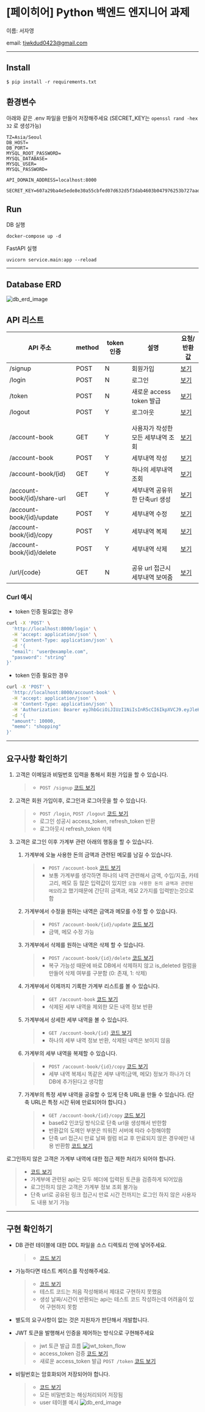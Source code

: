 # [페이히어] Python 백엔드 엔지니어 과제
이름: 서자영


email: tjwkdud0423@gmail.com

---
## Install
~~~
$ pip install -r requirements.txt
~~~
## 환경변수
아래와 같은 .env 파일을 만들어 저장해주세요
(SECRET_KEY는 `openssl rand -hex 32` 로 생성가능)

```
TZ=Asia/Seoul
DB_HOST=
DB_PORT=
MYSQL_ROOT_PASSWORD=
MYSQL_DATABASE=
MYSQL_USER=
MYSQL_PASSWORD=

API_DOMAIN_ADDRESS=localhost:8000

SECRET_KEY=607a29ba4e5ede8e30a55cbfed07d632d5f3dab4603b047976253b727aad1d4f
```
## Run
DB 실행
```
docker-compose up -d
```
FastAPI 실행
```
uvicorn service.main:app --reload
```

---
## Database ERD
![db_erd_image](/readme_img/ERD_image.jpg)

## API 리스트


|API 주소|method|token 인증|설명|요청/반환값|
|---|---|---|---|---|
|/signup|POST|N|회원가입|[보기](/readme_img/signup.png)|
|/login|POST|N|로그인|[보기](/readme_img/login.png)|
|/token|POST|N|새로운 access token 발급|[보기](/readme_img/token.png)|
|/logout|POST|Y|로그아웃|[보기](/readme_img/logout.png)|
||||||
||||||
|/account-book|GET|Y|사용자가 작성한 모든 세부내역 조회|[보기](/readme_img/get_all_account.png)|
|/account-book|POST|Y|세부내역 작성|[보기](/readme_img/write_account.png)|
|/account-book/{id}|GET|Y|하나의 세부내역 조회|[보기](/readme_img/get_one_account.png)|
|/account-book/{id}/share-url|GET|Y|세부내역 공유위한 단축url 생성|[보기](/readme_img/share_url.png)|
|/account-book/{id}/update|POST|Y|세부내역 수정|[보기](/readme_img/update_account.png)|
|/account-book/{id}/copy|POST|Y|세부내역 복제|[보기](/readme_img/copy_account.png)|
|/account-book/{id}/delete|POST|Y|세부내역 삭제|[보기](/readme_img/delete_account.png)|
|||||||
||||||
|/url/{code}|GET|N|공유 url 접근시 세부내역 보여줌|[보기](/readme_img/url_code.png)|

### Curl 예시
- token 인증 필요없는 경우
~~~bash
curl -X 'POST' \
  'http://localhost:8000/login' \
  -H 'accept: application/json' \
  -H 'Content-Type: application/json' \
  -d '{
  "email": "user@example.com",
  "password": "string"
}'
~~~
- token 인증 필요한 경우
~~~bash
curl -X 'POST' \
  'http://localhost:8000/account-book' \
  -H 'accept: application/json' \
  -H 'Content-Type: application/json' \
  -H 'Authorization: Bearer eyJhbGciOiJIUzI1NiIsInR5cCI6IkpXVCJ9.eyJleHAiOjE2NzQzNTA3NzksInVzZXJfaWQiOjF9.XN1QwYstj0pzZ_moRM_9XFbKzvuI32X5QrypIpOOxmk' \
  -d '{
  "amount": 10000,
  "memo": "shopping"
}'
~~~
---


## 요구사항 확인하기

1. 고객은 이메일과 비밀번호 입력을 통해서 회원 가입을 할 수 있습니다. 
    >- `POST /signup` [코드 보기](/service/router/login.py)
    
2. 고객은 회원 가입이후, 로그인과 로그아웃을 할 수 있습니다.
    >- `POST /login`, `POST /logout` [코드 보기](/service/router/login.py)
    >- 로그인 성공시 access_token, refresh_token 반환
    >- 로그아웃시 refresh_token 삭제

3. 고객은 로그인 이후 가계부 관련 아래의 행동을 할 수 있습니다. 
    1. 가계부에 오늘 사용한 돈의 금액과 관련된 메모를 남길 수 있습니다.
        >- `POST /account-book` [코드 보기](/service/router/account.py)
        >- 보통 가계부를 생각하면 하나의 내역 관련해서 금액, 수입/지출, 카테고리, 메모 등 많은 입력값이 있지만 `오늘 사용한 돈의 금액과 관련된 메모`라고 했기때문에 간단히 금액과, 메모 2가지를 입력받는것으로 함

    2. 가계부에서 수정을 원하는 내역은 금액과 메모를 수정 할 수 있습니다. 
        >- `POST /account-book/{id}/update` [코드 보기](/service/router/account.py)
        >- 금액, 메모 수정 가능

    3. 가계부에서 삭제를 원하는 내역은 삭제 할 수 있습니다.
        >- `POST /account-book/{id}/delete` [코드 보기](/service/router/account.py)
        >- 복구 가능성 때문에 바로 DB에서 삭제하지 않고 is_deleted 컬럼을 만들어 삭제 여부를 구분함 (0: 존재, 1: 삭제)

    4. 가계부에서 이제까지 기록한 가계부 리스트를 볼 수 있습니다. 
        >- `GET /account-book` [코드 보기](/service/router/account.py)
        >- 삭제된 세부 내역을 제외한 모든 내역 정보 반환

    5. 가계부에서 상세한 세부 내역을 볼 수 있습니다.
        >- `GET /account-book/{id}` [코드 보기](/service/router/account.py)
        >- 하나의 세부 내역 정보 반환, 삭제된 내역은 보이지 않음

    6. 가계부의 세부 내역을 복제할 수 있습니다.
        >- `POST /account-book/{id}/copy` [코드 보기](/service/router/account.py)
        >- 세부 내역 복제시 똑같은 세부 내역(금액, 메모) 정보가 하나가 더 DB에 추가된다고 생각함

    7. 가계부의 특정 세부 내역을 공유할 수 있게 단축 URL을 만들 수 있습니다.
        (단축 URL은 특정 시간 뒤에 만료되어야 합니다.)
        >- `GET /account-book/{id}/copy` [코드 보기](/service/router/account.py)
        >- base62 인코딩 방식으로 단축 url을 생성해서 반한함
        >- 반환값의 도메인 부분은 띄워진 서버에 따라 수정해야함
        >- 단축 url 접근시 만료 날짜 컬럼 비교 후 만료되지 않은 경우에만 내용 반환함 [코드 보기](/service/router/url.py)

로그인하지 않은 고객은 가계부 내역에 대한 접근 제한 처리가 되어야 합니다.
>- [코드 보기](/service/router/depends.py)
>- 가계부에 관련된 api는 모두 헤더에 입력된 토큰을 검증하게 되어있음
>- 로그인하지 않은 고객은 가계부 정보 조회 불가능
>- 단축 url로 공유된 링크 접근시 만료 시간 전까지는 로그인 하지 않은 사용자도 내용 보기 가능

---

## 구현 확인하기
- DB 관련 테이블에 대한 DDL 파일을 소스 디렉토리 안에 넣어주세요.
    >- [코드 보기](/service/models.py)

- 가능하다면 테스트 케이스를 작성해주세요.
    >- [코드 보기](/test_main.py)
    >- 테스트 코드는 처음 작성해봐서 제대로 구현하지 못했음
    >- 생성 날짜/시간이 반환되는 api는 테스트 코드 작성하는데 어려움이 있어 구현하지 못함

- 별도의 요구사항이 없는 것은 지원자가 판단해서 개발합니다.

- JWT 토큰을 발행해서 인증을 제어하는 방식으로 구현해주세요
    >- jwt 토큰 발급 흐름 ![jwt_token_flow](/readme_img/jwt_token_flow.jpg)
    >- access_token 검증 [코드 보기](/service/router/depends.py)
    >- 새로운 access_token 발급 `POST /token` [코드 보기](/service/router/login.py)

- 비밀번호는 암호화되어 저장되어야 합니다.
    >- [코드 보기](/service/core/security.py)
    >- 모든 비밀번호는 해싱처리되어 저장됨
    >- user 테이블 예시 ![db_erd_image](/readme_img/user_table_sample.jpg)
